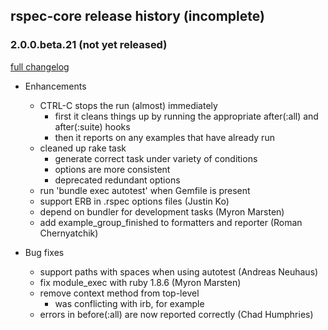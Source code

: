 ## rspec-core release history (incomplete)

### 2.0.0.beta.21 (not yet released)

[full changelog](http://github.com/rspec/rspec-core/compare/v2.0.0.beta.20...v2.0.0.beta.21)

* Enhancements
  * CTRL-C stops the run (almost) immediately
    * first it cleans things up by running the appropriate after(:all) and after(:suite) hooks
    * then it reports on any examples that have already run
  * cleaned up rake task
    * generate correct task under variety of conditions
    * options are more consistent
    * deprecated redundant options
  * run 'bundle exec autotest' when Gemfile is present
  * support ERB in .rspec options files (Justin Ko)
  * depend on bundler for development tasks (Myron Marsten)
  * add example_group_finished to formatters and reporter (Roman Chernyatchik)

* Bug fixes
  * support paths with spaces when using autotest (Andreas Neuhaus)
  * fix module_exec with ruby 1.8.6 (Myron Marsten)
  * remove context method from top-level
    * was conflicting with irb, for example
  * errors in before(:all) are now reported correctly (Chad Humphries)

